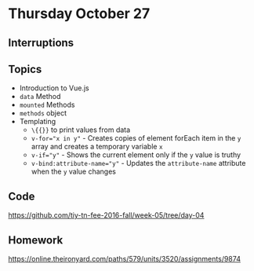 # Thursday October 27

## Interruptions


## Topics

* Introduction to Vue.js
* `data` Method
* `mounted` Methods
* `methods` object
* Templating
  * `\{{}}` to print values from data
  * `v-for="x in y"` - Creates copies of element forEach item in the `y` array and creates a temporary variable `x`
  * `v-if="y"` - Shows the current element only if the `y` value is truthy
  * `v-bind:attribute-name="y"` - Updates the `attribute-name` attribute when the `y` value changes

## Code

https://github.com/tiy-tn-fee-2016-fall/week-05/tree/day-04

## Homework

https://online.theironyard.com/paths/579/units/3520/assignments/9874
